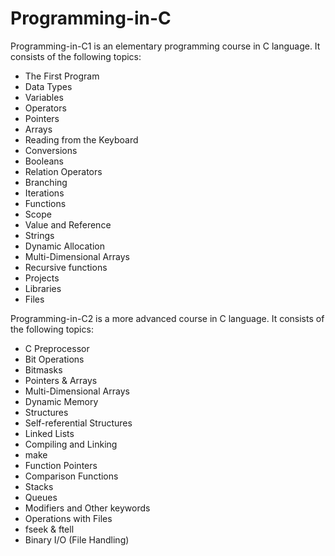 # Programming-in-C

Programming-in-C1 is an elementary programming course in C language.
It consists of the following topics:

- The First Program
- Data Types
- Variables
- Operators
- Pointers
- Arrays
- Reading from the Keyboard
- Conversions
- Booleans
- Relation Operators
- Branching
- Iterations
- Functions
- Scope
- Value and Reference 
- Strings
- Dynamic Allocation
- Multi-Dimensional Arrays
- Recursive functions
- Projects
- Libraries
- Files

Programming-in-C2 is a more advanced course in C language.
It consists of the following topics:

- C Preprocessor
- Bit Operations
- Bitmasks
- Pointers & Arrays
- Multi-Dimensional Arrays
- Dynamic Memory
- Structures
- Self-referential Structures
- Linked Lists
- Compiling and Linking
- make
- Function Pointers
- Comparison Functions
- Stacks
- Queues
- Modifiers and Other keywords
- Operations with Files
- fseek & ftell
- Binary I/O (File Handling)
